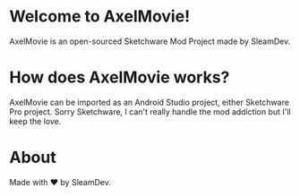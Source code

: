 # Welcome to AxelMovie!
AxelMovie is an open-sourced Sketchware Mod Project made by SleamDev.

# How does AxelMovie works?
AxelMovie can be imported as an Android Studio project, either Sketchware Pro project.
Sorry Sketchware, I can't really handle the mod addiction but I'll keep the love.

# About
Made with ❤️ by SleamDev.
